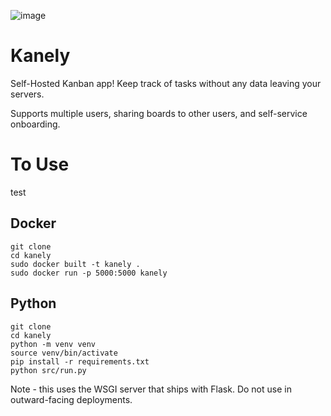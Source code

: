 ![image](https://github.com/user-attachments/assets/902f4896-7bcc-4048-a28d-111820d49bb2)

# Kanely

Self-Hosted Kanban app! Keep track of tasks without any data leaving your servers.

Supports multiple users, sharing boards to other users, and self-service onboarding.

# To Use
test
## Docker

```
git clone
cd kanely
sudo docker built -t kanely .
sudo docker run -p 5000:5000 kanely
```

## Python

```
git clone
cd kanely
python -m venv venv
source venv/bin/activate
pip install -r requirements.txt
python src/run.py
```

Note - this uses the WSGI server that ships with Flask. Do not use in outward-facing deployments.

